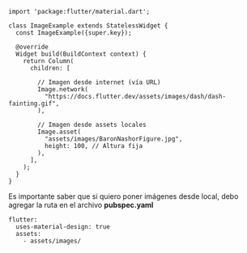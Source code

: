 ```
import 'package:flutter/material.dart';

class ImageExample extends StatelessWidget {
  const ImageExample({super.key});

  @override
  Widget build(BuildContext context) {
    return Column(
      children: [
      
        // Imagen desde internet (vía URL)
        Image.network(
          "https://docs.flutter.dev/assets/images/dash/dash-fainting.gif",
        ),

        // Imagen desde assets locales
        Image.asset(
          "assets/images/BaronNashorFigure.jpg",
          height: 100, // Altura fija
        ),
      ],
    );
  }
}
```

Es importante saber que si quiero poner imágenes desde local, debo agregar la ruta en el archivo 
**pubspec.yaml**

```
flutter:
  uses-material-design: true
  assets:
    - assets/images/
```